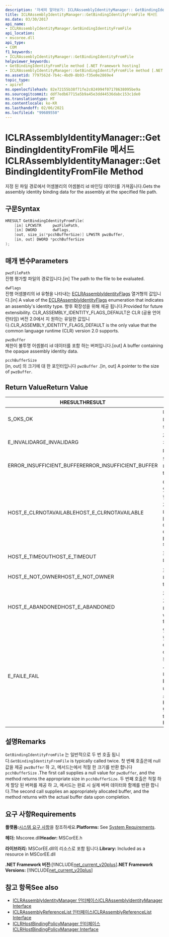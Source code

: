 ```yaml
---
description: '자세히 알아보기: ICLRAssemblyIdentityManager:: GetBindingIdentityFromFile 메서드'
title: ICLRAssemblyIdentityManager::GetBindingIdentityFromFile 메서드
ms.date: 03/30/2017
api_name:
- ICLRAssemblyIdentityManager.GetBindingIdentityFromFile
api_location:
- mscoree.dll
api_type:
- COM
f1_keywords:
- ICLRAssemblyIdentityManager::GetBindingIdentityFromFile
helpviewer_keywords:
- GetBindingIdentityFromFile method [.NET Framework hosting]
- ICLRAssemblyIdentityManager::GetBindingIdentifyFromFile method [.NET Framework hosting]
ms.assetid: 7797562d-7b4c-4bd9-8b93-f35e0e2869e4
topic_type:
- apiref
ms.openlocfilehash: 82e72155b38f71fe2c024994f07178638095be9a
ms.sourcegitcommit: ddf7edb67715a5b9a45e3dd44536dabc153c1de0
ms.translationtype: MT
ms.contentlocale: ko-KR
ms.lasthandoff: 02/06/2021
ms.locfileid: "99689550"
---
```

# <a name="iclrassemblyidentitymanagergetbindingidentityfromfile-method"></a><span data-ttu-id="e2254-103">ICLRAssemblyIdentityManager::GetBindingIdentityFromFile 메서드</span><span class="sxs-lookup"><span data-stu-id="e2254-103">ICLRAssemblyIdentityManager::GetBindingIdentityFromFile Method</span></span>

<span data-ttu-id="e2254-104">지정 된 파일 경로에서 어셈블리의 어셈블리 id 바인딩 데이터를 가져옵니다.</span><span class="sxs-lookup"><span data-stu-id="e2254-104">Gets the assembly identity binding data for the assembly at the specified file path.</span></span>  
  
## <a name="syntax"></a><span data-ttu-id="e2254-105">구문</span><span class="sxs-lookup"><span data-stu-id="e2254-105">Syntax</span></span>  
  
```cpp  
HRESULT GetBindingIdentityFromFile(  
    [in] LPCWSTR     pwzFilePath,  
    [in] DWORD       dwFlags,  
    [out, size_is(*pcchBufferSize)] LPWSTR pwzBuffer,  
    [in, out] DWORD *pcchBufferSize  
);  
```  
  
## <a name="parameters"></a><span data-ttu-id="e2254-106">매개 변수</span><span class="sxs-lookup"><span data-stu-id="e2254-106">Parameters</span></span>  

 `pwzFilePath`  
 <span data-ttu-id="e2254-107">진행 평가할 파일의 경로입니다.</span><span class="sxs-lookup"><span data-stu-id="e2254-107">[in] The path to the file to be evaluated.</span></span>  
  
 `dwFlags`  
 <span data-ttu-id="e2254-108">진행 어셈블리의 id 유형을 나타내는 [ECLRAssemblyIdentityFlags](eclrassemblyidentityflags-enumeration.md) 열거형의 값입니다.</span><span class="sxs-lookup"><span data-stu-id="e2254-108">[in] A value of the [ECLRAssemblyIdentityFlags](eclrassemblyidentityflags-enumeration.md) enumeration that indicates an assembly's identity type.</span></span> <span data-ttu-id="e2254-109">향후 확장성을 위해 제공 됩니다.</span><span class="sxs-lookup"><span data-stu-id="e2254-109">Provided for future extensibility.</span></span> <span data-ttu-id="e2254-110">CLR_ASSEMBLY_IDENTITY_FLAGS_DEFAULT은 CLR (공용 언어 런타임) 버전 2.0에서 지 원하는 유일한 값입니다.</span><span class="sxs-lookup"><span data-stu-id="e2254-110">CLR_ASSEMBLY_IDENTITY_FLAGS_DEFAULT is the only value that the common language runtime (CLR) version 2.0 supports.</span></span>  
  
 `pwzBuffer`  
 <span data-ttu-id="e2254-111">제한이 불투명 어셈블리 id 데이터를 포함 하는 버퍼입니다.</span><span class="sxs-lookup"><span data-stu-id="e2254-111">[out] A buffer containing the opaque assembly identity data.</span></span>  
  
 `pcchBufferSize`  
 <span data-ttu-id="e2254-112">[in, out] 의 크기에 대 한 포인터입니다 `pwzBuffer` .</span><span class="sxs-lookup"><span data-stu-id="e2254-112">[in, out] A pointer to the size of `pwzBuffer`.</span></span>  
  
## <a name="return-value"></a><span data-ttu-id="e2254-113">Return Value</span><span class="sxs-lookup"><span data-stu-id="e2254-113">Return Value</span></span>  
  
|<span data-ttu-id="e2254-114">HRESULT</span><span class="sxs-lookup"><span data-stu-id="e2254-114">HRESULT</span></span>|<span data-ttu-id="e2254-115">설명</span><span class="sxs-lookup"><span data-stu-id="e2254-115">Description</span></span>|  
|-------------|-----------------|  
|<span data-ttu-id="e2254-116">S_OK</span><span class="sxs-lookup"><span data-stu-id="e2254-116">S_OK</span></span>|<span data-ttu-id="e2254-117">메서드가 성공적으로 반환했습니다.</span><span class="sxs-lookup"><span data-stu-id="e2254-117">The method returned successfully.</span></span>|  
|<span data-ttu-id="e2254-118">E_INVALIDARG</span><span class="sxs-lookup"><span data-stu-id="e2254-118">E_INVALIDARG</span></span>|<span data-ttu-id="e2254-119">제공 된 `pwzFilePath` 가 null 인 경우</span><span class="sxs-lookup"><span data-stu-id="e2254-119">The supplied `pwzFilePath` is null.</span></span>|  
|<span data-ttu-id="e2254-120">ERROR_INSUFFICIENT_BUFFER</span><span class="sxs-lookup"><span data-stu-id="e2254-120">ERROR_INSUFFICIENT_BUFFER</span></span>|<span data-ttu-id="e2254-121">의 크기가 `pwzBuffer` 너무 작습니다.</span><span class="sxs-lookup"><span data-stu-id="e2254-121">The size of `pwzBuffer` is too small.</span></span>|  
|<span data-ttu-id="e2254-122">HOST_E_CLRNOTAVAILABLE</span><span class="sxs-lookup"><span data-stu-id="e2254-122">HOST_E_CLRNOTAVAILABLE</span></span>|<span data-ttu-id="e2254-123">CLR이 프로세스에 로드 되지 않았거나 CLR이 관리 코드를 실행할 수 없거나 호출을 성공적으로 처리할 수 없는 상태에 있습니다.</span><span class="sxs-lookup"><span data-stu-id="e2254-123">The CLR has not been loaded into a process, or the CLR is in a state in which it cannot run managed code or process the call successfully.</span></span>|  
|<span data-ttu-id="e2254-124">HOST_E_TIMEOUT</span><span class="sxs-lookup"><span data-stu-id="e2254-124">HOST_E_TIMEOUT</span></span>|<span data-ttu-id="e2254-125">호출 시간이 초과 되었습니다.</span><span class="sxs-lookup"><span data-stu-id="e2254-125">The call timed out.</span></span>|  
|<span data-ttu-id="e2254-126">HOST_E_NOT_OWNER</span><span class="sxs-lookup"><span data-stu-id="e2254-126">HOST_E_NOT_OWNER</span></span>|<span data-ttu-id="e2254-127">호출자가 잠금을 소유 하지 않습니다.</span><span class="sxs-lookup"><span data-stu-id="e2254-127">The caller does not own the lock.</span></span>|  
|<span data-ttu-id="e2254-128">HOST_E_ABANDONED</span><span class="sxs-lookup"><span data-stu-id="e2254-128">HOST_E_ABANDONED</span></span>|<span data-ttu-id="e2254-129">차단 된 스레드나 파이버에서 대기 하는 동안 이벤트를 취소 했습니다.</span><span class="sxs-lookup"><span data-stu-id="e2254-129">An event was canceled while a blocked thread or fiber was waiting on it.</span></span>|  
|<span data-ttu-id="e2254-130">E_FAIL</span><span class="sxs-lookup"><span data-stu-id="e2254-130">E_FAIL</span></span>|<span data-ttu-id="e2254-131">알 수 없는 치명적인 오류가 발생 했습니다.</span><span class="sxs-lookup"><span data-stu-id="e2254-131">An unknown catastrophic failure occurred.</span></span> <span data-ttu-id="e2254-132">메서드가 E_FAIL 반환 하는 경우 해당 프로세스 내에서 더 이상 CLR을 사용할 수 없습니다.</span><span class="sxs-lookup"><span data-stu-id="e2254-132">If a method returns E_FAIL, the CLR is no longer usable within the process.</span></span> <span data-ttu-id="e2254-133">호스팅 메서드를 이후에 호출 하면 HOST_E_CLRNOTAVAILABLE 반환 됩니다.</span><span class="sxs-lookup"><span data-stu-id="e2254-133">Subsequent calls to hosting methods return HOST_E_CLRNOTAVAILABLE.</span></span>|  
  
## <a name="remarks"></a><span data-ttu-id="e2254-134">설명</span><span class="sxs-lookup"><span data-stu-id="e2254-134">Remarks</span></span>  

 <span data-ttu-id="e2254-135">`GetBindingIdentityFromFile` 는 일반적으로 두 번 호출 됩니다.</span><span class="sxs-lookup"><span data-stu-id="e2254-135">`GetBindingIdentityFromFile` is typically called twice.</span></span> <span data-ttu-id="e2254-136">첫 번째 호출은에 null 값을 제공 `pwzBuffer` 하 고, 메서드는에서 적절 한 크기를 반환 합니다 `pcchBufferSize` .</span><span class="sxs-lookup"><span data-stu-id="e2254-136">The first call supplies a null value for `pwzBuffer`, and the method returns the appropriate size in `pcchBufferSize`.</span></span> <span data-ttu-id="e2254-137">두 번째 호출은 적절 하 게 할당 된 버퍼를 제공 하 고, 메서드는 완료 시 실제 버퍼 데이터와 함께를 반환 합니다.</span><span class="sxs-lookup"><span data-stu-id="e2254-137">The second call supplies an appropriately allocated buffer, and the method returns with the actual buffer data upon completion.</span></span>  
  
## <a name="requirements"></a><span data-ttu-id="e2254-138">요구 사항</span><span class="sxs-lookup"><span data-stu-id="e2254-138">Requirements</span></span>  

 <span data-ttu-id="e2254-139">**플랫폼:**[시스템 요구 사항](../../get-started/system-requirements.md)을 참조하세요.</span><span class="sxs-lookup"><span data-stu-id="e2254-139">**Platforms:** See [System Requirements](../../get-started/system-requirements.md).</span></span>  
  
 <span data-ttu-id="e2254-140">**헤더:** Mscoree.dll</span><span class="sxs-lookup"><span data-stu-id="e2254-140">**Header:** MSCorEE.h</span></span>  
  
 <span data-ttu-id="e2254-141">**라이브러리:** MSCorEE.dll의 리소스로 포함 됩니다.</span><span class="sxs-lookup"><span data-stu-id="e2254-141">**Library:** Included as a resource in MSCorEE.dll</span></span>  
  
 <span data-ttu-id="e2254-142">**.NET Framework 버전:**[!INCLUDE[net_current_v20plus](../../../../includes/net-current-v20plus-md.md)]</span><span class="sxs-lookup"><span data-stu-id="e2254-142">**.NET Framework Versions:** [!INCLUDE[net_current_v20plus](../../../../includes/net-current-v20plus-md.md)]</span></span>  
  
## <a name="see-also"></a><span data-ttu-id="e2254-143">참고 항목</span><span class="sxs-lookup"><span data-stu-id="e2254-143">See also</span></span>

- [<span data-ttu-id="e2254-144">ICLRAssemblyIdentityManager 인터페이스</span><span class="sxs-lookup"><span data-stu-id="e2254-144">ICLRAssemblyIdentityManager Interface</span></span>](iclrassemblyidentitymanager-interface.md)
- [<span data-ttu-id="e2254-145">ICLRAssemblyReferenceList 인터페이스</span><span class="sxs-lookup"><span data-stu-id="e2254-145">ICLRAssemblyReferenceList Interface</span></span>](iclrassemblyreferencelist-interface.md)
- [<span data-ttu-id="e2254-146">ICLRHostBindingPolicyManager 인터페이스</span><span class="sxs-lookup"><span data-stu-id="e2254-146">ICLRHostBindingPolicyManager Interface</span></span>](iclrhostbindingpolicymanager-interface.md)
